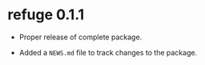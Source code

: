 # refuge 0.1.1

* Proper release of complete package.

* Added a `NEWS.md` file to track changes to the package.
